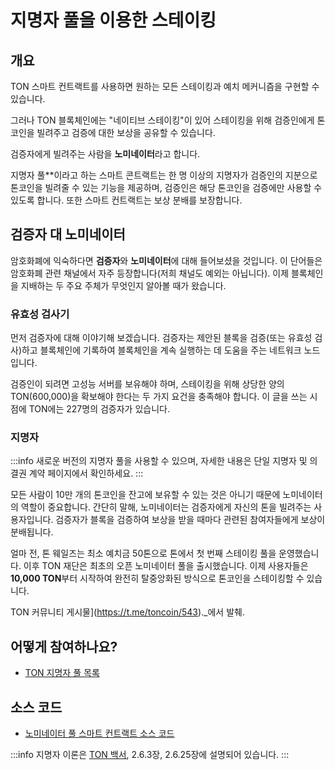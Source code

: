 # 지명자 풀을 이용한 스테이킹

## 개요

TON 스마트 컨트랙트를 사용하면 원하는 모든 스테이킹과 예치 메커니즘을 구현할 수 있습니다.

그러나 TON 블록체인에는 "네이티브 스테이킹"이 있어 스테이킹을 위해 검증인에게 톤코인을 빌려주고 검증에 대한 보상을 공유할 수 있습니다.

검증자에게 빌려주는 사람을 **노미네이터**라고 합니다.

지명자 풀\*\*이라고 하는 스마트 콘트랙트는 한 명 이상의 지명자가 검증인의 지분으로 톤코인을 빌려줄 수 있는 기능을 제공하며, 검증인은 해당 톤코인을 검증에만 사용할 수 있도록 합니다. 또한 스마트 컨트랙트는 보상 분배를 보장합니다.

## 검증자 대 노미네이터

암호화폐에 익숙하다면 **검증자**와 **노미네이터**에 대해 들어보셨을 것입니다. 이 단어들은 암호화폐 관련 채널에서 자주 등장합니다(저희 채널도 예외는 아닙니다). 이제 블록체인을 지배하는 두 주요 주체가 무엇인지 알아볼 때가 왔습니다.

### 유효성 검사기

먼저 검증자에 대해 이야기해 보겠습니다. 검증자는 제안된 블록을 검증(또는 유효성 검사)하고 블록체인에 기록하여 블록체인을 계속 실행하는 데 도움을 주는 네트워크 노드입니다.

검증인이 되려면 고성능 서버를 보유해야 하며, 스테이킹을 위해 상당한 양의 TON(600,000)을 확보해야 한다는 두 가지 요건을 충족해야 합니다. 이 글을 쓰는 시점에 TON에는 227명의 검증자가 있습니다.

### 지명자

:::info
새로운 버전의 지명자 풀을 사용할 수 있으며, 자세한 내용은 단일 지명자 및 의결권 계약 페이지에서 확인하세요.
:::

모든 사람이 10만 개의 톤코인을 잔고에 보유할 수 있는 것은 아니기 때문에 노미네이터의 역할이 중요합니다. 간단히 말해, 노미네이터는 검증자에게 자신의 톤을 빌려주는 사용자입니다. 검증자가 블록을 검증하여 보상을 받을 때마다 관련된 참여자들에게 보상이 분배됩니다.

얼마 전, 톤 웨일즈는 최소 예치금 50톤으로 톤에서 첫 번째 스테이킹 풀을 운영했습니다. 이후 TON 재단은 최초의 오픈 노미네이터 풀을 출시했습니다. 이제 사용자들은 **10,000 TON**부터 시작하여 완전히 탈중앙화된 방식으로 톤코인을 스테이킹할 수 있습니다.

TON 커뮤니티 게시물](https://t.me/toncoin/543)._에서 발췌.

## 어떻게 참여하나요?

- [TON 지명자 풀 목록](https://tonvalidators.org/)

## 소스 코드

- [노미네이터 풀 스마트 컨트랙트 소스 코드](https://github.com/ton-blockchain/nominator-pool)

:::info
지명자 이론은 [TON 백서](https://docs.ton.org/ton.pdf), 2.6.3장, 2.6.25장에 설명되어 있습니다.
:::
